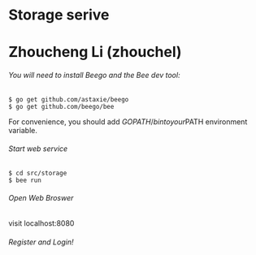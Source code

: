 # Storage serive
# Zhoucheng Li (zhouchel)

###### You will need to install Beego and the Bee dev tool:
```
$ go get github.com/astaxie/beego
$ go get github.com/beego/bee
```
For convenience, you should add $GOPATH/bin to your$PATH environment variable.

###### Start web service
```
$ cd src/storage
$ bee run
```

###### Open Web Broswer
visit localhost:8080

###### Register and Login!

